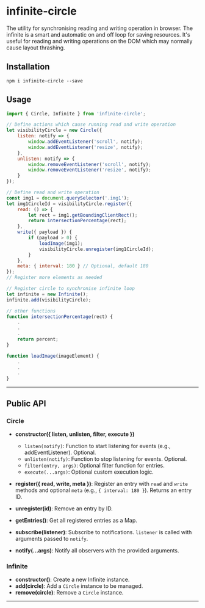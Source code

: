 # infinite-circle

The utility for synchronising reading and writing operation in browser. The infinite is a smart and automatic on and off loop for saving resources. It's useful for reading and writing operations on the DOM which may normally cause layout thrashing.

## Installation

```
npm i infinite-circle --save
```

## Usage

```javascript
import { Circle, Infinite } from 'infinite-circle';

// Define actions which cause running read and write operation
let visibilityCircle = new Circle({
    listen: notify => {
        window.addEventListener('scroll', notify);
        window.addEventListener('resize', notify);
    },
    unlisten: notify => {
        window.removeEventListener('scroll', notify);
        window.removeEventListener('resize', notify);
    }
});

// Define read and write operation
const img1 = document.querySelector('.img1');
let img1CircleId = visibilityCircle.register({
    read: () => {
        let rect = img1.getBoundingClientRect();
        return intersectionPercentage(rect);
    },
    write({ payload }) {
        if (payload > 0) {
            loadImage(img1);
            visibilityCircle.unregister(img1CircleId);
        }
    },
    meta: { interval: 180 } // Optional, default 180
});
// Register more elements as needed

// Register circle to synchronise infinite loop
let infinite = new Infinite();
infinite.add(visibilityCircle);

// other functions
function intersectionPercentage(rect) {
    .
    .
    .
    return percent;
}

function loadImage(imageElement) {
    .
    .
    .
}
```

---

## Public API

### Circle

- **constructor({ listen, unlisten, filter, execute })**
  - `listen(notify)`: Function to start listening for events (e.g., addEventListener). Optional.
  - `unlisten(notify)`: Function to stop listening for events. Optional.
  - `filter(entry, args)`: Optional filter function for entries.
  - `execute(...args)`: Optional custom execution logic.

- **register({ read, write, meta })**: Register an entry with `read` and `write` methods and optional `meta` (e.g., `{ interval: 180 }`). Returns an entry ID.
- **unregister(id)**: Remove an entry by ID.
- **getEntries()**: Get all registered entries as a Map.
- **subscribe(listener)**: Subscribe to notifications. `listener` is called with arguments passed to `notify`.
- **notify(...args)**: Notify all observers with the provided arguments.

### Infinite

- **constructor()**: Create a new Infinite instance.
- **add(circle)**: Add a `Circle` instance to be managed.
- **remove(circle)**: Remove a `Circle` instance.

---
